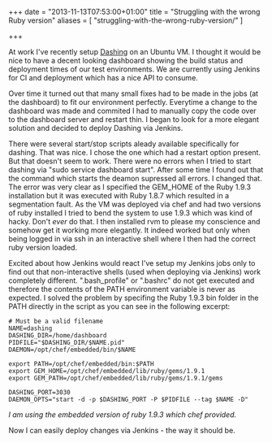 +++
date = "2013-11-13T07:53:00+01:00"
title = "Struggling with the wrong Ruby version"
aliases = [
  "struggling-with-the-wrong-ruby-version/"
]

+++

At work I've recently setup [Dashing](http://shopify.github.io/dashing/) on an Ubuntu VM. I thought it would be nice to have a decent looking dashboard showing the build status and deployment times of our test environments. We are currently using Jenkins for CI and deployment which has a nice API to consume. 

Over time it turned out that many small fixes had to be made in the jobs (at the dashboard) to fit our environment perfectly. Everytime a change to the dashboard was made and commited I had to manually copy the code over to the dashboard server and restart thin. I began to look for a more elegant solution and decided to deploy Dashing via Jenkins. 

There were several start/stop scripts aleady available specifically for dashing. That was nice. I chose the one which had a restart option present. But that doesn't seem to work. There were no errors when I tried to start dashing via "sudo service dashboard start". After some time I found out that 
the command which starts the deamon supressed all errors. I changed that. The error was very clear as I specified the GEM_HOME of the Ruby 1.9.3 installation but it was executed with Ruby 1.8.7 which resulted in a segmentation fault. As the VM was deployed via chef and had two versions of ruby installed I tried to bend the system to use 1.9.3 which was kind of hacky. Don't *ever* do that. I then installed rvm to please my conscience and somehow get it working more elegantly. It indeed worked but only when being logged in via ssh in an interactive shell where I then had the correct ruby version loaded.

Excited about how Jenkins would react I've setup my Jenkins jobs only to find out that non-interactive shells (used when deploying via Jenkins) work completely different. ".bash_profile" or ".bashrc" do not get executed and therefore the contents of the PATH environment variable is never as expected. I solved the problem by specifing the Ruby 1.9.3 bin folder in the PATH directly in the script as you can see in the following excerpt:

    # Must be a valid filename
    NAME=dashing
    DASHING_DIR=/home/dashboard
    PIDFILE="$DASHING_DIR/$NAME.pid"
    DAEMON=/opt/chef/embedded/bin/$NAME
    
    export PATH=/opt/chef/embedded/bin:$PATH
    export GEM_HOME=/opt/chef/embedded/lib/ruby/gems/1.9.1
    export GEM_PATH=/opt/chef/embedded/lib/ruby/gems/1.9.1/gems
    
    DASHING_PORT=3030
    DAEMON_OPTS="start -d -p $DASHING_PORT -P $PIDFILE --tag $NAME -D"
*I am using the embedded version of ruby 1.9.3 which chef provided.*

Now I can easily deploy changes via Jenkins - the way it should be.
